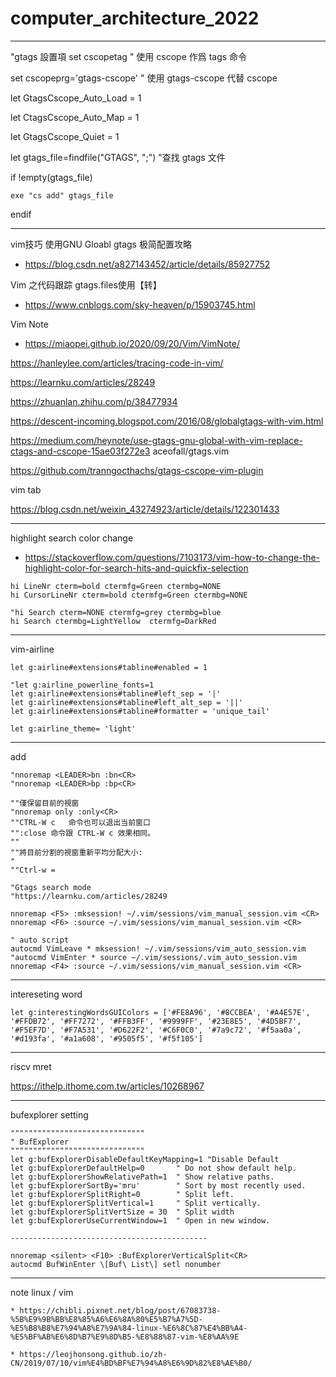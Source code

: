 # computer_architecture_2022

--------------------------
"gtags 設置項
set cscopetag " 使用 cscope 作爲 tags 命令

set cscopeprg='gtags-cscope' " 使用 gtags-cscope 代替 cscope


let GtagsCscope_Auto_Load = 1

let CtagsCscope_Auto_Map = 1

let GtagsCscope_Quiet = 1

let gtags_file=findfile("GTAGS", ";") "查找 gtags 文件

if !empty(gtags_file)

    exe "cs add" gtags_file

endif

-------------------------------------

vim技巧 使用GNU Gloabl gtags 极简配置攻略
* https://blog.csdn.net/a827143452/article/details/85927752

Vim 之代码跟踪 gtags.files使用【转】
* https://www.cnblogs.com/sky-heaven/p/15903745.html

Vim Note
* https://miaopei.github.io/2020/09/20/Vim/VimNote/

https://hanleylee.com/articles/tracing-code-in-vim/


https://learnku.com/articles/28249

https://zhuanlan.zhihu.com/p/38477934

https://descent-incoming.blogspot.com/2016/08/globalgtags-with-vim.html


https://medium.com/heynote/use-gtags-gnu-global-with-vim-replace-ctags-and-cscope-15ae03f272e3
aceofall/gtags.vim

https://github.com/tranngocthachs/gtags-cscope-vim-plugin


vim tab

https://blog.csdn.net/weixin_43274923/article/details/122301433

-------------------------

highlight search color change
* https://stackoverflow.com/questions/7103173/vim-how-to-change-the-highlight-color-for-search-hits-and-quickfix-selection

```
hi LineNr cterm=bold ctermfg=Green ctermbg=NONE
hi CursorLineNr cterm=bold ctermfg=Green ctermbg=NONE

"hi Search cterm=NONE ctermfg=grey ctermbg=blue
hi Search ctermbg=LightYellow  ctermfg=DarkRed
```

-------------------------------------
vim-airline
```
let g:airline#extensions#tabline#enabled = 1

"let g:airline_powerline_fonts=1
let g:airline#extensions#tabline#left_sep = '|'
let g:airline#extensions#tabline#left_alt_sep = '||'
let g:airline#extensions#tabline#formatter = 'unique_tail'

let g:airline_theme= 'light'
```

----------------------------------
add
```
"nnoremap <LEADER>bn :bn<CR>
"nnoremap <LEADER>bp :bp<CR>

""僅保留目前的視窗
"nnoremap only :only<CR>
""CTRL-W c   命令也可以退出当前窗口
"":close 命令跟 CTRL-W c 效果相同。
""
""將目前分割的視窗重新平均分配大小:
"
""Ctrl-w =

"Gtags search mode
"https://learnku.com/articles/28249

nnoremap <F5> :mksession! ~/.vim/sessions/vim_manual_session.vim <CR>
nnoremap <F6> :source ~/.vim/sessions/vim_manual_session.vim <CR>

" auto script
autocmd VimLeave * mksession! ~/.vim/sessions/vim_auto_session.vim
"autocmd VimEnter * source ~/.vim/sessions/.vim_auto_session.vim
nnoremap <F4> :source ~/.vim/sessions/vim_manual_session.vim <CR>

```
----------------------------------------
intereseting word 
```
let g:interestingWordsGUIColors = ['#FE8A96', '#8CCBEA', '#A4E57E', '#FFDB72', '#FF7272', '#FFB3FF', '#9999FF', '#23E8E5', '#4D5BF7', '#F5EF7D', '#F7A531', '#D622F2', '#C6F0C0', '#7a9c72', '#f5aa0a', '#d193fa', '#a1a608', '#9505f5', '#f5f105']
```


-------------------------------------------
riscv mret 

https://ithelp.ithome.com.tw/articles/10268967

-----------------------------------------
bufexplorer  setting

```
""""""""""""""""""""""""""""""
" BufExplorer
""""""""""""""""""""""""""""""
let g:bufExplorerDisableDefaultKeyMapping=1 "Disable Default
let g:bufExplorerDefaultHelp=0       " Do not show default help.
let g:bufExplorerShowRelativePath=1  " Show relative paths.
let g:bufExplorerSortBy='mru'        " Sort by most recently used.
let g:bufExplorerSplitRight=0        " Split left.
let g:bufExplorerSplitVertical=1     " Split vertically.
let g:bufExplorerSplitVertSize = 30  " Split width
let g:bufExplorerUseCurrentWindow=1  " Open in new window.

--------------------------------------------

nnoremap <silent> <F10> :BufExplorerVerticalSplit<CR>
autocmd BufWinEnter \[Buf\ List\] setl nonumber 

```

-----------------

note linux / vim
```
* https://chibli.pixnet.net/blog/post/67083738-%5B%E9%9B%BB%E8%85%A6%E6%8A%80%E5%B7%A7%5D-%E5%B8%B8%E7%94%A8%E7%9A%84-linux-%E6%8C%87%E4%BB%A4-%E5%BF%AB%E6%8D%B7%E9%8D%B5-%E8%88%87-vim-%E8%AA%9E

* https://leojhonsong.github.io/zh-CN/2019/07/10/vim%E4%BD%BF%E7%94%A8%E6%9D%82%E8%AE%B0/

```
